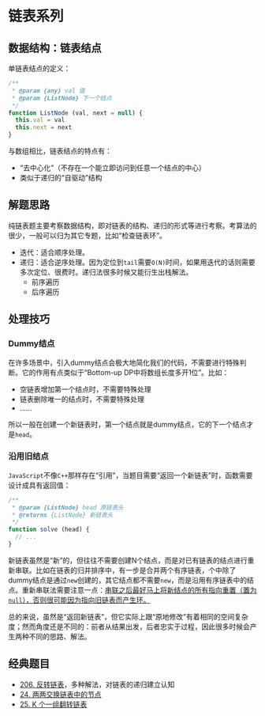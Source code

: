 # 链表系列

## 数据结构：链表结点

单链表结点的定义：

```js
/**
 * @param {any} val 值
 * @param {ListNode} 下一个结点
 */
function ListNode (val, next = null) {
  this.val = val
  this.next = next
}
```

与数组相比，链表结点的特点有：

- “去中心化”（不存在一个能立即访问到任意一个结点的中心）
- 类似于递归的“自驱动”结构

## 解题思路

纯链表题主要考察数据结构，即对链表的结构、递归的形式等进行考察。考算法的很少，一般可以归为其它专题，比如“检查链表环”。

- 迭代：适合顺序处理。
- 递归：适合逆序处理。因为定位到`tail`需要`O(N)`时间，如果用迭代的话则需要多次定位、很费时。递归法很多时候又能衍生出栈解法。
  - 前序遍历
  - 后序遍历

## 处理技巧

### Dummy结点

在许多场景中，引入dummy结点会极大地简化我们的代码，不需要进行特殊判断。它的作用有点类似于“Bottom-up DP中将数组长度多开1位”。比如：

- 空链表增加第一个结点时，不需要特殊处理
- 链表删除唯一的结点时，不需要特殊处理
- ……

所以一般在创建一个新链表时，第一个结点就是dummy结点，它的下一个结点才是`head`。

### 沿用旧结点

`JavaScript`不像`C++`那样存在“引用”，当题目需要“返回一个新链表”时，函数需要设计成具有返回值：

```js
/**
 * @param {ListNode} head 原链表头
 * @returns {ListNode} 新链表头
 */
function solve (head) {
  // ...
}
```

新链表虽然是“新”的，但往往不需要创建N个结点，而是对已有链表的结点进行重新串联。比如在链表的归并排序中，有一步是合并两个有序链表，个中除了dummy结点是通过`new`创建的，其它结点都不需要`new`，而是沿用有序链表中的结点。重新串联法需要注意一点：<u>串联之后最好马上将新结点的所有指向重置（置为`null`），否则很可能因为指向旧链表而产生环。</u>

总的来说，虽然是“返回新链表”，但它实际上跟“原地修改”有着相同的空间复杂度；然而角度还是不同的：前者从结果出发，后者忠实于过程，因此很多时候会产生两种不同的思路、解法。

## 经典题目

- [206. 反转链表](https://leetcode-cn.com/problems/reverse-linked-list/)，多种解法，对链表的递归建立认知
- [24. 两两交换链表中的节点](https://leetcode-cn.com/problems/swap-nodes-in-pairs/)
- [25. K 个一组翻转链表](https://leetcode-cn.com/problems/reverse-nodes-in-k-group/)
